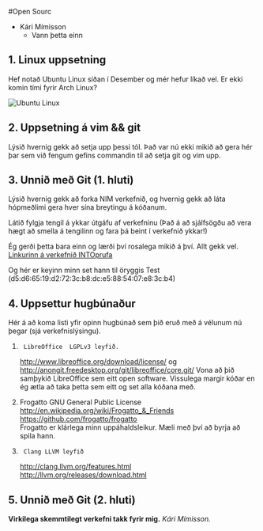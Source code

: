 #Open Sourc

* Kári Mímisson
  * Vann þetta einn

## 1. Linux uppsetning

Hef notað Ubuntu Linux síðan í Desember og mér hefur líkað vel. Er ekki komin
tími fyrir Arch Linux?

![Ubuntu Linux](http://s14.postimg.org/5jzroxzkh/picture_18.png)

## 2. Uppsetning á vim && git

Lýsið hvernig gekk að setja upp þessi tól.
Það var nú ekki mikið að gera hér þar sem við fengum gefins commandin til að
setja git og vim upp.

## 3. Unnið með Git (1. hluti)

Lýsið hvernig gekk að forka NIM verkefnið, og hvernig gekk að láta hópmeðlimi gera hver sína breytingu á kóðanum.

Látið fylgja tengil á ykkar útgáfu af verkefninu (Það á að sjálfsögðu að vera hægt að smella á tengilinn og fara þá beint í verkefnið ykkar!)

Ég gerði þetta bara einn og lærði því rosalega mikið á því. Allt gekk vel. 
[Linkurinn á verkefnið INTOprufa](https://github.com/kari14/INTOPrufa)

Og hér er keyinn minn set hann til öryggis
Test (d5:d6:65:19:d2:72:3c:b8:dc:e5:88:54:07:e8:3c:b4)  
## 4. Uppsettur hugbúnaður

Hér á að koma listi yfir opinn hugbúnað sem þið eruð með á vélunum nú þegar (sjá verkefnislýsingu).


1.  	LibreOffice  LGPLv3 leyfið. 
	
	http://www.libreoffice.org/download/license/ og
	http://anongit.freedesktop.org/git/libreoffice/core.git/
	Vona að þið samþykið LibreOffice sem eitt open software.
	Vissulega margir kóðar en ég ætla að taka þetta sem eitt og set alla
	 kóðana með. 

2.	Frogatto GNU General Public License
	http://en.wikipedia.org/wiki/Frogatto_&_Friends	
	https://github.com/frogatto/frogatto  	
	Frogatto er klárlega minn uppáhaldsleikur. 
	Mæli með því að byrja að spila hann.

3.		Clang LLVM leyfið
	http://clang.llvm.org/features.html
	http://llvm.org/releases/download.html
	

## 5. Unnið með Git (2. hluti)

**Virkilega skemmtilegt verkefni takk fyrir mig.** 
*Kári Mímisson.*
